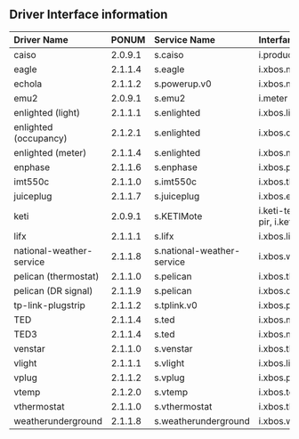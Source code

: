 ## Driver Interface information 

| **Driver Name** | **PONUM** | **Service Name** | **Interfance Name** | 
| :------- | :------- | :-------------- | :-------- |
| caiso | 2.0.9.1  | s.caiso | i.production |
| eagle | 2.1.1.4 | s.eagle | i.xbos.meter |
| echola | 2.1.1.2 | s.powerup.v0 | i.xbos.meter |
| emu2 | 2.0.9.1 | s.emu2 | i.meter |
| enlighted (light) | 2.1.1.1 | s.enlighted | i.xbos.light |
| enlighted (occupancy) | 2.1.2.1 | s.enlighted | i.xbos.occupancy_sensor |
| enlighted (meter) | 2.1.1.4 | s.enlighted | i.xbos.meter |
| enphase | 2.1.1.6 | s.enphase | i.xbos.pv_meter |
| imt550c | 2.1.1.0 | s.imt550c | i.xbos.thermostat |
| juiceplug | 2.1.1.7 | s.juiceplug | i.xbos.evse |
| keti | 2.0.9.1 | s.KETIMote | i.keti-temperature, i.keti-pir, i.keti-co2 |
| lifx | 2.1.1.1 | s.lifx | i.xbos.light |
| national-weather-service | 2.1.1.8 | s.national-weather-service | i.xbos.weather_station |
| pelican (thermostat) | 2.1.1.0 | s.pelican | i.xbos.thermostat |
| pelican (DR signal) | 2.1.1.9 | s.pelican | i.xbos.demand_response |
| tp-link-plugstrip | 2.1.1.2 | s.tplink.v0 | i.xbos.plug |
| TED | 2.1.1.4 | s.ted | i.xbos.meter |
| TED3 | 2.1.1.4 | s.ted | i.xbos.meter |
| venstar | 2.1.1.0 | s.venstar | i.xbos.thermostat |
| vlight | 2.1.1.1 | s.vlight | i.xbos.light |
| vplug | 2.1.1.2 | s.vplug | i.xbos.plug |
| vtemp | 2.1.2.0 | s.vtemp | i.xbos.temperature_sensor |
| vthermostat | 2.1.1.0 | s.vthermostat | i.xbos.thermostat |
| weatherunderground | 2.1.1.8 | s.weatherunderground | i.xbos.weather_station |

